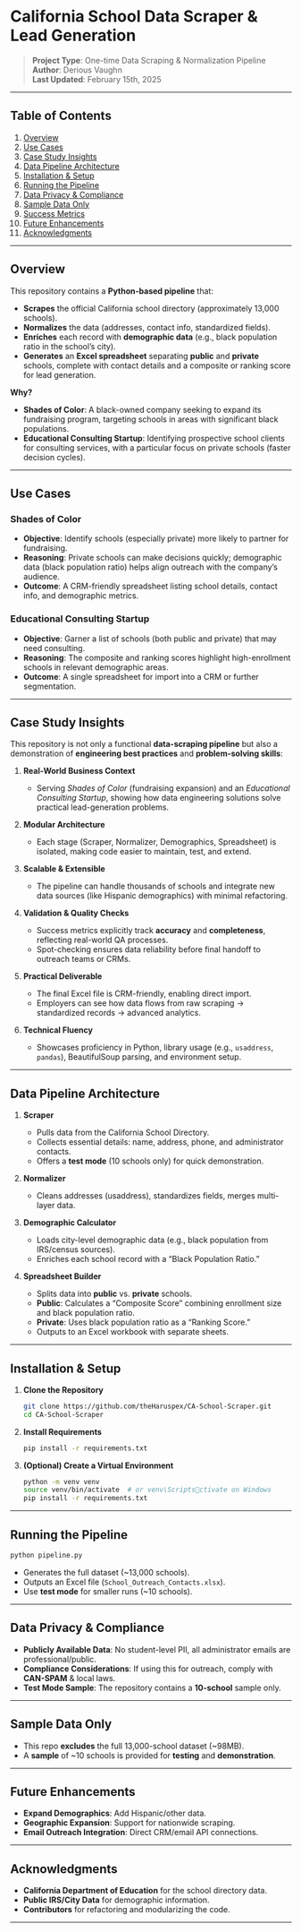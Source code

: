 # California School Data Scraper & Lead Generation

> **Project Type**: One-time Data Scraping & Normalization Pipeline  
> **Author**: Derious Vaughn  
> **Last Updated**: February 15th, 2025

---

## Table of Contents
1. [Overview](#overview)  
2. [Use Cases](#use-cases)  
3. [Case Study Insights](#case-study-insights)  
4. [Data Pipeline Architecture](#data-pipeline-architecture)  
5. [Installation & Setup](#installation--setup)  
6. [Running the Pipeline](#running-the-pipeline)  
7. [Data Privacy & Compliance](#data-privacy--compliance)  
8. [Sample Data Only](#sample-data-only)  
9. [Success Metrics](#success-metrics)  
10. [Future Enhancements](#future-enhancements)  
11. [Acknowledgments](#acknowledgments)  

---

## Overview
This repository contains a **Python-based pipeline** that:

- **Scrapes** the official California school directory (approximately 13,000 schools).  
- **Normalizes** the data (addresses, contact info, standardized fields).  
- **Enriches** each record with **demographic data** (e.g., black population ratio in the school’s city).  
- **Generates** an **Excel spreadsheet** separating **public** and **private** schools, complete with contact details and a composite or ranking score for lead generation.

**Why?**  
- **Shades of Color**: A black-owned company seeking to expand its fundraising program, targeting schools in areas with significant black populations.  
- **Educational Consulting Startup**: Identifying prospective school clients for consulting services, with a particular focus on private schools (faster decision cycles).

---

## Use Cases

### Shades of Color
- **Objective**: Identify schools (especially private) more likely to partner for fundraising.  
- **Reasoning**: Private schools can make decisions quickly; demographic data (black population ratio) helps align outreach with the company’s audience.  
- **Outcome**: A CRM-friendly spreadsheet listing school details, contact info, and demographic metrics.

### Educational Consulting Startup
- **Objective**: Garner a list of schools (both public and private) that may need consulting.  
- **Reasoning**: The composite and ranking scores highlight high-enrollment schools in relevant demographic areas.  
- **Outcome**: A single spreadsheet for import into a CRM or further segmentation.

---

## Case Study Insights
This repository is not only a functional **data-scraping pipeline** but also a demonstration of **engineering best practices** and **problem-solving skills**:

1. **Real-World Business Context**  
   - Serving *Shades of Color* (fundraising expansion) and an *Educational Consulting Startup*, showing how data engineering solutions solve practical lead-generation problems.

2. **Modular Architecture**  
   - Each stage (Scraper, Normalizer, Demographics, Spreadsheet) is isolated, making code easier to maintain, test, and extend.

3. **Scalable & Extensible**  
   - The pipeline can handle thousands of schools and integrate new data sources (like Hispanic demographics) with minimal refactoring.

4. **Validation & Quality Checks**  
   - Success metrics explicitly track **accuracy** and **completeness**, reflecting real-world QA processes.  
   - Spot-checking ensures data reliability before final handoff to outreach teams or CRMs.

5. **Practical Deliverable**  
   - The final Excel file is CRM-friendly, enabling direct import.  
   - Employers can see how data flows from raw scraping → standardized records → advanced analytics.

6. **Technical Fluency**  
   - Showcases proficiency in Python, library usage (e.g., `usaddress`, `pandas`), BeautifulSoup parsing, and environment setup.

---

## Data Pipeline Architecture

1. **Scraper**  
   - Pulls data from the California School Directory.  
   - Collects essential details: name, address, phone, and administrator contacts.
   - Offers a **test mode** (10 schools only) for quick demonstration.

2. **Normalizer**  
   - Cleans addresses (usaddress), standardizes fields, merges multi-layer data.  

3. **Demographic Calculator**  
   - Loads city-level demographic data (e.g., black population from IRS/census sources).  
   - Enriches each school record with a “Black Population Ratio.”

4. **Spreadsheet Builder**  
   - Splits data into **public** vs. **private** schools.  
   - **Public**: Calculates a “Composite Score” combining enrollment size and black population ratio.  
   - **Private**: Uses black population ratio as a “Ranking Score.”  
   - Outputs to an Excel workbook with separate sheets.

---

## Installation & Setup

1. **Clone the Repository**  
   ```bash
   git clone https://github.com/theHaruspex/CA-School-Scraper.git
   cd CA-School-Scraper
   ```

2. **Install Requirements**  
   ```bash
   pip install -r requirements.txt
   ```

3. **(Optional) Create a Virtual Environment**  
   ```bash
   python -m venv venv
   source venv/bin/activate  # or venv\Scriptsctivate on Windows
   pip install -r requirements.txt
   ```

---

## Running the Pipeline

```bash
python pipeline.py
```

- Generates the full dataset (~13,000 schools).
- Outputs an Excel file (`School_Outreach_Contacts.xlsx`).
- Use **test mode** for smaller runs (~10 schools).

---

## Data Privacy & Compliance

- **Publicly Available Data**: No student-level PII, all administrator emails are professional/public.  
- **Compliance Considerations**: If using this for outreach, comply with **CAN-SPAM** & local laws.  
- **Test Mode Sample**: The repository contains a **10-school** sample only.

---

## Sample Data Only

- This repo **excludes** the full 13,000-school dataset (~98MB).  
- A **sample** of ~10 schools is provided for **testing** and **demonstration**.  

---

## Future Enhancements

- **Expand Demographics**: Add Hispanic/other data.  
- **Geographic Expansion**: Support for nationwide scraping.  
- **Email Outreach Integration**: Direct CRM/email API connections.

---

## Acknowledgments
- **California Department of Education** for the school directory data.  
- **Public IRS/City Data** for demographic information.  
- **Contributors** for refactoring and modularizing the code.

---
